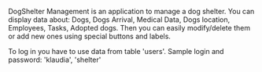 
DogShelter Management is an application to manage a dog shelter.
You can display data about: Dogs, Dogs Arrival, Medical Data, Dogs location, Employees, Tasks, Adopted dogs.
Then you can easily modify/delete them or add new ones using special buttons and labels.

To log in you have to use data from table 'users'.
Sample login and password: 'klaudia', 'shelter'
